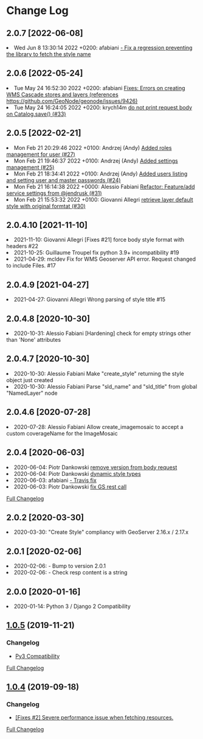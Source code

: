 
# Change Log

## 2.0.7 [2022-06-08]

<li> Wed Jun 8 13:30:14 2022 +0200: afabiani <a href=https://github.com/GeoNode/geoserver-restconfig/commit/7d866111ed31b68dc2fc8086857a568c9074d54b target=blank> - Fix a regression preventing the library to fetch the style name</a></li>

## 2.0.6 [2022-05-24]

<li> Tue May 24 16:52:30 2022 +0200: afabiani <a href=https://github.com/GeoNode/geoserver-restconfig/commit/a023ff5f0c808aece1aeebfe2af474f1eab7c84e target=blank>Fixes: Errors on creating WMS Cascade stores and layers (references https://github.com/GeoNode/geonode/issues/9426)</a></li>
<li> Tue May 24 16:24:05 2022 +0200: krych14m <a href=https://github.com/GeoNode/geoserver-restconfig/commit/d00cb5308c04865fa068c4243c18a2dfffc8fb99 target=blank>do not print request body on Catalog.save() (#33)</a></li>

## 2.0.5 [2022-02-21]

<li> Mon Feb 21 20:29:46 2022 +0100: Andrzej (Andy) <a href=https://github.com/GeoNode/geoserver-restconfig/commit/18fdf31950bd78f814b91ea539389ea6086e1616 target=blank>Added roles management for user (#27)</a></li>
<li> Mon Feb 21 19:46:37 2022 +0100: Andrzej (Andy) <a href=https://github.com/GeoNode/geoserver-restconfig/commit/301be5da502eb7a5db433a1a5831ab12ee2ae9ff target=blank>Added settings management (#25)</a></li>
<li> Mon Feb 21 18:34:41 2022 +0100: Andrzej (Andy) <a href=https://github.com/GeoNode/geoserver-restconfig/commit/ff8b6453ae2289e35ddee2b3a11b6bac33f06c08 target=blank>Added users listing and setting user and master passwords (#24)</a></li>
<li> Mon Feb 21 16:14:38 2022 +0000: Alessio Fabiani <a href=https://github.com/GeoNode/geoserver-restconfig/commit/c2b733c50739dc08e5db2257fbf44cf6cdeb4fc1 target=blank>Refactor: Feature/add service settings from @jendrusk (#31)</a></li>
<li> Mon Feb 21 15:53:32 2022 +0100: Giovanni Allegri <a href=https://github.com/GeoNode/geoserver-restconfig/commit/857c48accb412413e96c172830422570c947429c target=blank>retrieve layer default style with original formtat (#30)</a></li>

## 2.0.4.10 [2021-11-10]

<li> 2021-11-10: Giovanni Allegri [Fixes #21] force body style format with headers #22</li>
<li> 2021-10-25: Guillaume Troupel fix python 3.9+ incompatibility #19</li>
<li> 2021-04-29: mcldev Fix for WMS Geoserver API error. Request changed to include Files. #17</li>

## 2.0.4.9 [2021-04-27]

<li> 2021-04-27: Giovanni Allegri Wrong parsing of style title #15</li>

## 2.0.4.8 [2020-10-30]

<li> 2020-10-31: Alessio Fabiani [Hardening] check for empty strings other than 'None' attributes</li>

## 2.0.4.7 [2020-10-30]

<li> 2020-10-30: Alessio Fabiani Make "create_style" returning the style object just created</li>
<li> 2020-10-30: Alessio Fabiani Parse "sld_name" and "sld_title" from global "NamedLayer" node</li>

## 2.0.4.6 [2020-07-28]

<li> 2020-07-28: Alessio Fabiani Allow create_imagemosaic to accept a custom coverageName for the ImageMosaic

## 2.0.4 [2020-06-03]

<li> 2020-06-04: Piotr Dankowski <a href="https://github.com/GeoNode/geoserver-restconfig/commit/22d9a6822f08204f0ea09004cc011fcaed0dacf4" target="blank"> remove version from body request</a></li> 
<li> 2020-06-04: Piotr Dankowski <a href="https://github.com/GeoNode/geoserver-restconfig/commit/c088564bcb3d0083ad09c80a759d5374cd82d58f" target="blank"> dynamic style types</a></li> 
<li> 2020-06-03: afabiani <a href="https://github.com/GeoNode/geoserver-restconfig/commit/8bc81f7e9dfa6dae320df92845bbeaae2e8ea42c" target="blank">  - Travis fix</a></li>
<li> 2020-06-03: Piotr Dankowski <a href="https://github.com/GeoNode/geoserver-restconfig/commit/33db14fe6a384c00c3dfa1c5905ad9a8a5cda35a" target="blank"> fix GS rest call</a></li>

[Full Changelog](https://github.com/GeoNode/geoserver-restconfig/compare/2.0.2...2.0.4)

## 2.0.2 [2020-03-30]

<li> 2020-03-30: "Create Style" compliancy with GeoServer 2.16.x / 2.17.x</li>

## 2.0.1 [2020-02-06]

<li> 2020-02-06: - Bump to version 2.0.1 </li>
<li> 2020-02-06: - Check resp content is a string</li>

## 2.0.0 [2020-01-16]
<li> 2020-01-14: Python 3 / Django 2 Compatibility</li>

## [1.0.5](https://github.com/GeoNode/geoserver-restconfig/releases/tag/1.0.5) (2019-11-21)

### Changelog

* [Py3 Compatibility](https://github.com/GeoNode/geoserver-restconfig/commit/efbbeeca70b0a47cb55d745a137890dabee9f698)

[Full Changelog](https://github.com/GeoNode/geoserver-restconfig/compare/1.0.4...1.0.5)

## [1.0.4](https://github.com/GeoNode/geoserver-restconfig/releases/tag/1.0.4) (2019-09-18)

### Changelog

* [[Fixes #2] Severe performance issue when fetching resources.](https://github.com/GeoNode/geoserver-restconfig/commit/9b9e25da41045f0c289a9e27478e2837572f95c2)

[Full Changelog](https://github.com/GeoNode/geoserver-restconfig/compare/1.0.3...1.0.4)
